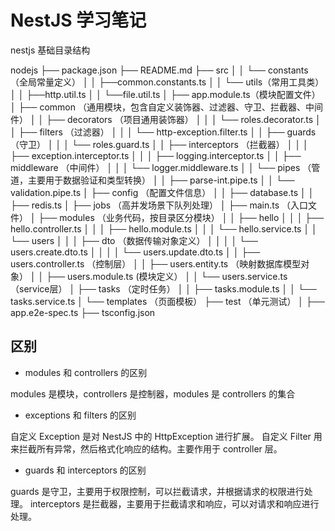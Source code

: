 # NestJS 学习笔记

nestjs 基础目录结构

nodejs
├── package.json
├── README.md
├── src
│   │   └── constants（全局常量定义）
│   │       ├──common.constants.ts
│   │   └── utils（常用工具类）
│   │       ├──http.util.ts
│   │       └──file.util.ts
│   ├── app.module.ts（模块配置文件）
│   ├── common （通用模块，包含自定义装饰器、过滤器、守卫、拦截器、中间件）
│   │   ├── decorators （项目通用装饰器）
│   │   │   └── roles.decorator.ts
│   │   ├── filters （过滤器）
│   │   │   └── http-exception.filter.ts
│   │   ├── guards （守卫）
│   │   │   └── roles.guard.ts
│   │   ├── interceptors （拦截器）
│   │   │   ├── exception.interceptor.ts
│   │   │   ├── logging.interceptor.ts
│   │   ├── middleware （中间件）
│   │   │   └── logger.middleware.ts
│   │   └── pipes （管道，主要用于数据验证和类型转换）
│   │       ├── parse-int.pipe.ts
│   │       └── validation.pipe.ts
│   ├── config （配置文件信息）
│   │   ├── database.ts
│   │   ├── redis.ts
│   ├── jobs （高并发场景下队列处理）
│   ├── main.ts （入口文件）
│   ├── modules （业务代码，按目录区分模块）
│   │   ├── hello
│   │   │   ├── hello.controller.ts
│   │   │   ├── hello.module.ts
│   │   │   └── hello.service.ts
│   │   └── users
│   │   │   ├── dto （数据传输对象定义）
│   │   │   │   └── users.create.dto.ts
│   │   │   │   └── users.update.dto.ts
│   │       ├── users.controller.ts （控制层）
│   │       ├── users.entity.ts （映射数据库模型对象）
│   │       ├── users.module.ts (模块定义）
│   │       └── users.service.ts （service层）
│   ├── tasks （定时任务）
│   │   ├── tasks.module.ts
│   │   └── tasks.service.ts
│   └── templates （页面模板）
├── test （单元测试）
│   ├── app.e2e-spec.ts
├── tsconfig.json

## 区别

- modules 和 controllers 的区别

modules 是模块，controllers 是控制器，modules 是 controllers 的集合

- exceptions 和 filters 的区别

自定义 Exception 是对 NestJS 中的 HttpException 进行扩展。
自定义 Filter 用来拦截所有异常，然后格式化响应的结构。主要作用于 controller 层。

- guards 和 interceptors 的区别

guards 是守卫，主要用于权限控制，可以拦截请求，并根据请求的权限进行处理。
interceptors 是拦截器，主要用于拦截请求和响应，可以对请求和响应进行处理。
